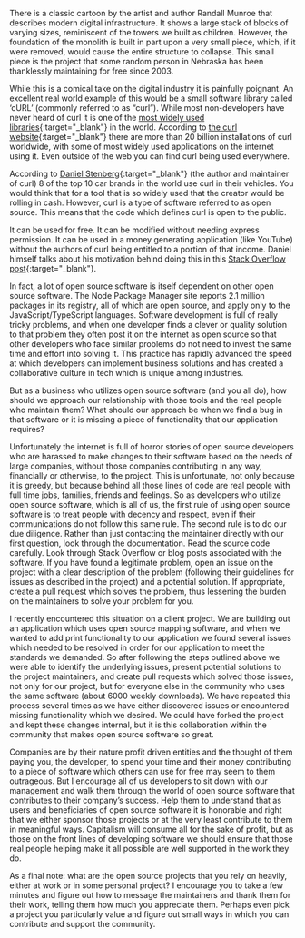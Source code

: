 There is a classic cartoon by the artist and author Randall Munroe that describes modern digital infrastructure. It shows a large stack of blocks of varying sizes, reminiscent of the towers we built as children. However, the foundation of the monolith is built in part upon a very small piece, which, if it were removed, would cause the entire structure to collapse. This small piece is the project that some random person in Nebraska has been thanklessly maintaining for free since 2003.

While this is a comical take on the digital industry it is painfully poignant. An excellent real world example of this would be a small software library called ‘cURL’ (commonly referred to as “curl”). While most non-developers have never heard of curl it is one of the [most widely used libraries](https://everything.curl.dev/project/users){:target="_blank"} in the world. According to [the curl website](https://everything.curl.dev/project/users){:target="_blank"} there are more than 20 billion installations of curl worldwide, with some of most widely used applications on the internet using it. Even outside of the web you can find curl being used everywhere.

According to [Daniel Stenberg](https://daniel.haxx.se/blog/2018/08/12/a-hundred-million-cars-run-curl/){:target="_blank"} (the author and maintainer of curl) 8 of the top 10 car brands in the world use curl in their vehicles. You would think that for a tool that is so widely used that the creator would be rolling in cash. However, curl is a type of software referred to as open source. This means that the code which defines curl is open to the public.

It can be used for free. It can be modified without needing express permission. It can be used in a money generating application (like YouTube) without the authors of curl being entitled to a portion of that income. Daniel himself talks about his motivation behind doing this in this [Stack Overflow post](https://stackoverflow.com/questions/55884514/what-is-the-incentive-for-curl-to-release-the-library-for-free){:target="_blank"}.

In fact, a lot of open source software is itself dependent on other open source software. The Node Package Manager site reports 2.1 million packages in its registry, all of which are open source, and apply only to the JavaScript/TypeScript languages. Software development is full of really tricky problems, and when one developer finds a clever or quality solution to that problem they often post it on the internet as open source so that other developers who face similar problems do not need to invest the same time and effort into solving it. This practice has rapidly advanced the speed at which developers can implement business solutions and has created a collaborative culture in tech which is unique among industries.

But as a business who utilizes open source software (and you all do), how should we approach our relationship with those tools and the real people who maintain them? What should our approach be when we find a bug in that software or it is missing a piece of functionality that our application requires?

Unfortunately the internet is full of horror stories of open source developers who are harassed to make changes to their software based on the needs of large companies, without those companies contributing in any way, financially or otherwise, to the project. This is unfortunate, not only because it is greedy, but because behind all those lines of code are real people with full time jobs, families, friends and feelings. So as developers who utilize open source software, which is all of us, the first rule of using open source software is to treat people with decency and respect, even if their communications do not follow this same rule. The second rule is to do our due diligence. Rather than just contacting the maintainer directly with our first question, look through the documentation. Read the source code carefully. Look through Stack Overflow or blog posts associated with the software. If you have found a legitimate problem, open an issue on the project with a clear description of the problem (following their guidelines for issues as described in the project) and a potential solution. If appropriate, create a pull request which solves the problem, thus lessening the burden on the maintainers to solve your problem for you.

I recently encountered this situation on a client project. We are building out an application which uses open source mapping software, and when we wanted to add print functionality to our application we found several issues which needed to be resolved in order for our application to meet the standards we demanded. So after following the steps outlined above we were able to identify the underlying issues, present potential solutions to the project maintainers, and create pull requests which solved those issues, not only for our project, but for everyone else in the community who uses the same software (about 6000 weekly downloads). We have repeated this process several times as we have either discovered issues or encountered missing functionality which we desired. We could have forked the project and kept these changes internal, but it is this collaboration within the community that makes open source software so great.

Companies are by their nature profit driven entities and the thought of them paying you, the developer, to spend your time and their money contributing to a piece of software which others can use for free may seem to them outrageous. But I encourage all of us developers to sit down with our management and walk them through the world of open source software that contributes to their company’s success. Help them to understand that as users and beneficiaries of open source software it is honorable and right that we either sponsor those projects or at the very least contribute to them in meaningful ways. Capitalism will consume all for the sake of profit, but as those on the front lines of developing software we should ensure that those real people helping make it all possible are well supported in the work they do.

As a final note: what are the open source projects that you rely on heavily, either at work or in some personal project? I encourage you to take a few minutes and figure out how to message the maintainers and thank them for their work, telling them how much you appreciate them. Perhaps even pick a project you particularly value and figure out small ways in which you can contribute and support the community.

